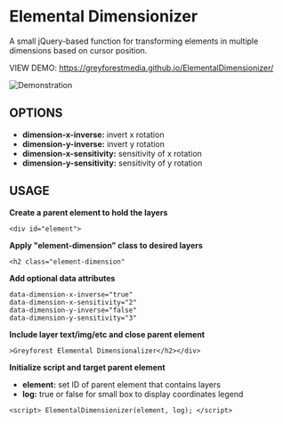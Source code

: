 # Elemental Dimensionizer
A small jQuery-based function for transforming elements in multiple dimensions based on cursor position.

VIEW DEMO: https://greyforestmedia.github.io/ElementalDimensionizer/

![Demonstration](/media/GreyforestElementalDimensionizer.gif)

## OPTIONS
* **dimension-x-inverse:** invert x rotation
* **dimension-y-inverse:** invert y rotation
* **dimension-x-sensitivity:** sensitivity of x rotation
* **dimension-y-sensitivity:** sensitivity of y rotation


## USAGE

**Create a parent element to hold the layers**

    <div id="element">

**Apply "element-dimension" class to desired layers**

    <h2 class="element-dimension"

**Add optional data attributes**

    data-dimension-x-inverse="true"
    data-dimension-x-sensitivity="2"
    data-dimension-y-inverse="false"
    data-dimension-y-sensitivity="3"

**Include layer text/img/etc and close parent element**

    >Greyforest Elemental Dimensionalizer</h2></div>

**Initialize script and target parent element**
* **element:** set ID of parent element that contains layers
* **log:** true or false for small box to display coordinates legend

`<script> ElementalDimensionizer(element, log); </script>`


